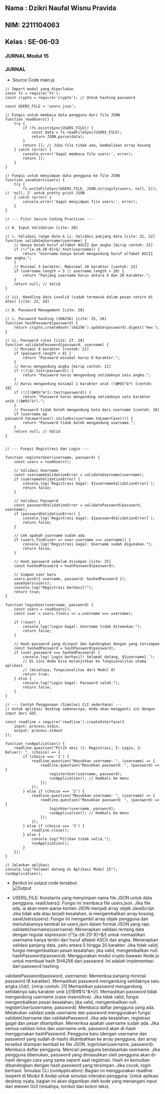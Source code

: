 <h2>Nama : Dzikri Naufal Wisnu Pravida</h2>
<h2>NIM: 2211104063</h2>
<h2>Kelas : SE-06-03</h2>

<h3>JURNAL Modul 15</h3>

### JURNAL

- Source Code main.js

```
// Import modul yang diperlukan
const fs = require('fs');
const crypto = require('crypto'); // Untuk hashing password

const USERS_FILE = 'users.json';

// Fungsi untuk membaca data pengguna dari file JSON
function readUsers() {
    try {
        if (fs.existsSync(USERS_FILE)) {
            const data = fs.readFileSync(USERS_FILE);
            return JSON.parse(data);
        }
        return []; // Jika file tidak ada, kembalikan array kosong
    } catch (error) {
        console.error('Gagal membaca file users:', error);
        return [];
    }
}

// Fungsi untuk menyimpan data pengguna ke file JSON
function saveUsers(users) {
    try {
        fs.writeFileSync(USERS_FILE, JSON.stringify(users, null, 2)); // 'null, 2' untuk pretty print JSON
    } catch (error) {
        console.error('Gagal menyimpan file users:', error);
    }
}

// --- Fitur Secure Coding Practices ---

// A. Input Validation [cite: 20]

// i. Validasi range data & ii. Validasi panjang data [cite: 21, 22]
function validateUsername(username) {
    // Hanya boleh huruf alfabet ASCII dan angka [mirip contoh: 21]
    if (!/^[a-zA-Z0-9]+$/.test(username)) {
        return "Username hanya boleh mengandung huruf alfabet ASCII dan angka.";
    }
    // Minimal 5 karakter, Maksimal 20 karakter [contoh: 22]
    if (username.length < 5 || username.length > 20) {
        return "Panjang username harus antara 5 dan 20 karakter.";
    }
    return null; // Valid
}

// iii. Handling data invalid (sudah termasuk dalam pesan return di atas) [cite: 23, 24]

// B. Password Management [cite: 20]

// i. Password hashing (SHA256) [cite: 25, 26]
function hashPassword(password) {
    return crypto.createHash('sha256').update(password).digest('hex');
}

// ii. Password rules [cite: 27, 28]
function validatePassword(password, username) {
    // Minimal 8 karakter [contoh: 22]
    if (password.length < 8) {
        return "Password minimal harus 8 karakter.";
    }
    // Harus mengandung angka [mirip contoh: 21]
    if (!/\d/.test(password)) {
        return "Password harus mengandung setidaknya satu angka.";
    }
    // Harus mengandung minimal 1 karakter unik (!@#$%^&*) [contoh: 28]
    if (!/[!@#$%^&*]/.test(password)) {
        return "Password harus mengandung setidaknya satu karakter unik (!@#$%^&*).";
    }
    // Password tidak boleh mengandung kata dari username [contoh: 28]
    if (username && password.toLowerCase().includes(username.toLowerCase())) {
        return "Password tidak boleh mengandung username.";
    }
    return null; // Valid
}


// --- Fungsi Registrasi dan Login ---

function registerUser(username, password) {
    const users = readUsers();

    // Validasi Username
    const usernameValidationError = validateUsername(username);
    if (usernameValidationError) {
        console.log(`Registrasi Gagal: ${usernameValidationError}`);
        return false;
    }

    // Validasi Password
    const passwordValidationError = validatePassword(password, username);
    if (passwordValidationError) {
        console.log(`Registrasi Gagal: ${passwordValidationError}`);
        return false;
    }

    // Cek apakah username sudah ada
    if (users.find(user => user.username === username)) {
        console.log("Registrasi Gagal: Username sudah digunakan.");
        return false;
    }

    // Hash password sebelum disimpan [cite: 25]
    const hashedPassword = hashPassword(password);

    // Simpan user baru
    users.push({ username, password: hashedPassword });
    saveUsers(users);
    console.log("Registrasi berhasil!");
    return true;
}

function loginUser(username, password) {
    const users = readUsers();
    const user = users.find(u => u.username === username);

    if (!user) {
        console.log("Login Gagal: Username tidak ditemukan.");
        return false;
    }

    // Hash password yang diinput dan bandingkan dengan yang tersimpan
    const hashedPassword = hashPassword(password);
    if (user.password === hashedPassword) {
        console.log(`Login berhasil! Selamat datang, ${username}.`);
        // Di sini Anda bisa melanjutkan ke fungsionalitas utama aplikasi
        // (misalnya, fungsionalitas dari Modul 8)
        return true;
    } else {
        console.log("Login Gagal: Password salah.");
        return false;
    }
}

// --- Contoh Penggunaan (Simulasi CLI sederhana) ---
// Untuk aplikasi desktop sebenarnya, Anda akan mengganti ini dengan input dari GUI

const readline = require('readline').createInterface({
    input: process.stdin,
    output: process.stdout
});

function runApplication() {
    readline.question("Pilih aksi (1: Registrasi, 2: Login, 3: Keluar): ", (choice) => {
        if (choice === '1') {
            readline.question("Masukkan username: ", (username) => {
                readline.question("Masukkan password: ", (password) => {
                    registerUser(username, password);
                    runApplication(); // Kembali ke menu
                });
            });
        } else if (choice === '2') {
            readline.question("Masukkan username: ", (username) => {
                readline.question("Masukkan password: ", (password) => {
                    loginUser(username, password);
                    runApplication(); // Kembali ke menu
                });
            });
        } else if (choice === '3') {
            readline.close();
        } else {
            console.log("Pilihan tidak valid.");
            runApplication();
        }
    });
}

// Jalankan aplikasi
console.log("Selamat datang di Aplikasi Modul 15");
runApplication();

```

- Berikut ini output code tersebut: <br>
  ![Output](image.png)

- USERS_FILE: Konstanta yang menyimpan nama file JSON untuk data pengguna.
  readUsers(): Fungsi ini membaca file users.json. Jika file ada, ia akan mem-parse konten JSON menjadi array objek JavaScript. Jika tidak ada atau terjadi kesalahan, ia mengembalikan array kosong.
  saveUsers(users): Fungsi ini mengambil array objek pengguna dan menuliskannya kembali ke users.json dalam format JSON yang rapi.
  validateUsername(username):
  Menerapkan validasi rentang data dengan regular expression (/^[a-zA-Z0-9]+$/) untuk memastikan username hanya terdiri dari huruf alfabet ASCII dan angka.
  Menerapkan validasi panjang data, yaitu antara 5 hingga 20 karakter.
  Jika tidak valid, fungsi mengembalikan pesan kesalahan; jika valid, mengembalikan null.
  hashPassword(password):
  Menggunakan modul crypto bawaan Node.js untuk membuat hash SHA256 dari password. Ini adalah implementasi dari password hashing.

validatePassword(password, username):
Memeriksa panjang minimal password (8 karakter).
Memastikan password mengandung setidaknya satu angka (/\d/). [mirip contoh: 21]
Memastikan password mengandung setidaknya satu karakter unik (/[!@#$%^&*]/).
Memastikan password tidak mengandung username (case-insensitive).
Jika tidak valid, fungsi mengembalikan pesan kesalahan; jika valid, mengembalikan null.
registerUser(username, password):
Membaca daftar pengguna yang ada.
Melakukan validasi pada username dan password menggunakan fungsi validateUsername dan validatePassword. Jika ada kesalahan, registrasi gagal dan pesan ditampilkan.
Memeriksa apakah username sudah ada.
Jika semua validasi lolos dan username unik, password akan di-hash menggunakan hashPassword.
Pengguna baru (dengan username dan password yang sudah di-hash) ditambahkan ke array pengguna, dan array tersebut disimpan kembali ke file JSON.
loginUser(username, password):
Membaca daftar pengguna.
Mencari pengguna berdasarkan username.
Jika pengguna ditemukan, password yang dimasukkan oleh pengguna akan di-hash dengan cara yang sama seperti saat registrasi.
Hash ini kemudian dibandingkan dengan hash password yang tersimpan. Jika cocok, login berhasil.
Simulasi CLI (runApplication): Bagian ini menggunakan readline (seperti di Modul 8 Anda) untuk simulasi interaksi pengguna. Untuk aplikasi desktop nyata, bagian ini akan digantikan oleh kode yang menangani input dari elemen GUI (misalnya, tombol dan kolom teks).
